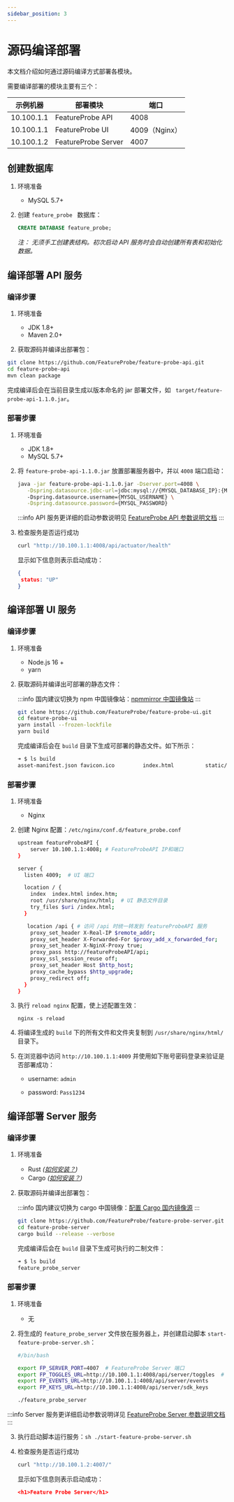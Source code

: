```yaml
---
sidebar_position: 3
---
```


# 源码编译部署

本文档介绍如何通过源码编译方式部署各模块。

需要编译部署的模块主要有三个：

| 示例机器   | 部署模块            | 端口          |
| ---------- | ------------------- | ------------- |
| 10.100.1.1 | FeatureProbe API    | 4008          |
| 10.100.1.1 | FeatureProbe UI     | 4009（Nginx） |
| 10.100.1.2 | FeatureProbe Server | 4007          |

## 创建数据库

1. 环境准备

   - MySQL 5.7+

2. 创建 `feature_probe ` 数据库：

   ```sql
   CREATE DATABASE feature_probe; 
   ```

   *注： 无须手工创建表结构。初次启动 API 服务时会自动创建所有表和初始化数据。*



## 编译部署 API 服务

### 编译步骤 

1. 环境准备

   - JDK 1.8+
   - Maven 2.0+

    

2. 获取源码并编译出部署包：

  ```bash
  git clone https://github.com/FeatureProbe/feature-probe-api.git
  cd feature-probe-api
  mvn clean package
  ```

  完成编译后会在当前目录生成以版本命名的 jar 部署文件，如 ` target/feature-probe-api-1.1.0.jar`。

### 部署步骤

1. 环境准备

   - JDK 1.8+
   - MySQL 5.7+

2. 将 `feature-probe-api-1.1.0.jar` 放置部署服务器中，并以 `4008` 端口启动：

   ```bash
   java -jar feature-probe-api-1.1.0.jar -Dserver.port=4008 \
      -Dspring.datasource.jdbc-url=jdbc:mysql://{MYSQL_DATABASE_IP}:{MYSQL_PORT}/feature_probe \  # 数据库 IP/端口和库名
      -Dspring.datasource.username={MYSQL_USERNAME} \
      -Dspring.datasource.password={MYSQL_PASSWORD} 
   ```

   :::info
   API 服务更详细的启动参数说明见 [FeatureProbe API 参数说明文档](../../reference/deployment-configuration#featureprobe-api)
   :::

3. 检查服务是否运行成功

   ```bash
   curl "http://10.100.1.1:4008/api/actuator/health"
   ```

   显示如下信息则表示启动成功：

   ```json
   {
   	status: "UP"
   }
   ```




## 编译部署 UI 服务

### 编译步骤 

1. 环境准备

   * Node.js 16 +
   * yarn


2. 获取源码并编译出可部署的静态文件：

   :::info
   国内建议切换为 npm 中国镜像站：[npmmirror 中国镜像站](https://npmmirror.com/)
   :::
   
   ```bash
   git clone https://github.com/FeatureProbe/feature-probe-ui.git
   cd feature-probe-ui
   yarn install --frozen-lockfile
   yarn build
   ```
   
   完成编译后会在 `build` 目录下生成可部署的静态文件。如下所示：
   
   ```bash
   ➜ $ ls build 
   asset-manifest.json favicon.ico         index.html          static/


### 部署步骤

1. 环境准备

   - Nginx

2. 创建 Nginx 配置：`/etc/nginx/conf.d/feature_probe.conf`

   ```bash
   upstream featureProbeAPI {
       server 10.100.1.1:4008; # FeatureProbeAPI IP和端口
   }
   
   server {
     listen 4009;  # UI 端口
   
     location / {
       index  index.html index.htm;
       root /usr/share/nginx/html;  # UI 静态文件目录
       try_files $uri /index.html;
     }
   
      location /api { # 访问 /api 时统一转发到 featureProbeAPI 服务
       proxy_set_header X-Real-IP $remote_addr;
       proxy_set_header X-Forwarded-For $proxy_add_x_forwarded_for;
       proxy_set_header X-NginX-Proxy true;
       proxy_pass http://featureProbeAPI/api;
       proxy_ssl_session_reuse off;
       proxy_set_header Host $http_host;
       proxy_cache_bypass $http_upgrade;
       proxy_redirect off;
     }
   }
   ```


3. 执行 `reload nginx` 配置，使上述配置生效：

   ```nginx -s reload
   nginx -s reload
   ```

4. 将编译生成的 `build` 下的所有文件和文件夹复制到 `/usr/share/nginx/html/` 目录下。

5. 在浏览器中访问 `http://10.100.1.1:4009` 并使用如下账号密码登录来验证是否部署成功：

      - username: `admin`

      - password: `Pass1234`

        

## 编译部署 Server 服务

### 编译步骤 

1. 环境准备

   * Rust *([如何安装？](https://www.rust-lang.org/tools/install))*
   * Cargo *([如何安装？](https://doc.rust-lang.org/cargo/getting-started/installation.html))*


2. 获取源码并编译出部署包：

   :::info
   国内建议切换为 cargo 中国镜像：[配置 Cargo 国内镜像源](https://mirrors.tuna.tsinghua.edu.cn/help/crates.io-index.git/)
   :::
   
   ```bash
   git clone https://github.com/FeatureProbe/feature-probe-server.git
   cd feature-probe-server
   cargo build --release --verbose
   ```
   
   完成编译后会在 `build` 目录下生成可执行的二制文件：
   
   ```bash
   ➜ $ ls build 
   feature_probe_server
   ```


### 部署步骤

1. 环境准备

   - 无

2. 将生成的 `feature_probe_server` 文件放在服务器上，并创建启动脚本 `start-feature-probe-server.sh`：

   ```bash
   #/bin/bash
   
   export FP_SERVER_PORT=4007  # FeatureProbe Server 端口
   export FP_TOGGLES_URL=http://10.100.1.1:4008/api/server/toggles  # FeatureProbe API IP 和端口号
   export FP_EVENTS_URL=http://10.100.1.1:4008/api/server/events
   export FP_KEYS_URL=http://10.100.1.1:4008/api/server/sdk_keys
   
   ./feature_probe_server 
   ```

  :::info
  Server 服务更详细启动参数说明详见 [FeatureProbe Server 参数说明文档](../../reference/deployment-configuration#featureprobe-server)
  :::

3. 执行启动脚本运行服务：`sh ./start-feature-probe-server.sh`

4. 检查服务是否运行成功

   ```bash
   curl "http://10.100.1.2:4007/"
   ```

   显示如下信息则表示启动成功：

   ```json
   <h1>Feature Probe Server</h1>
   ```


